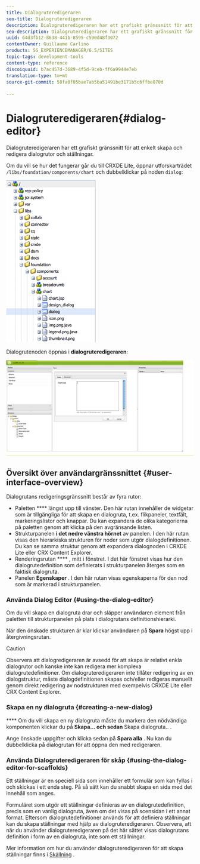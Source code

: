 ```yaml
---
title: Dialogruteredigeraren
seo-title: Dialogruteredigeraren
description: Dialogruteredigeraren har ett grafiskt gränssnitt för att enkelt skapa och redigera dialogrutor och ställningar
seo-description: Dialogruteredigeraren har ett grafiskt gränssnitt för att enkelt skapa och redigera dialogrutor och ställningar
uuid: 64d3fb12-8638-441b-8595-c590d48f3072
contentOwner: Guillaume Carlino
products: SG_EXPERIENCEMANAGER/6.5/SITES
topic-tags: development-tools
content-type: reference
discoiquuid: b7ac457d-3689-4f5d-9ceb-ff6a9944e7eb
translation-type: tm+mt
source-git-commit: 58fa0f05bae7ab5ba51491be3171b5c6ffbe870d

---
```



# Dialogruteredigeraren{#dialog-editor}

Dialogruteredigeraren har ett grafiskt gränssnitt för att enkelt skapa och redigera dialogrutor och ställningar.

Om du vill se hur det fungerar går du till CRXDE Lite, öppnar utforskarträdet `/libs/foundation/components/chart` och dubbelklickar på noden `dialog`:

![chlimage_1-247](assets/chlimage_1-247.png)

Dialogrutenoden öppnas i **dialogruteredigeraren**:

![screen_shot_2012-02-01at25033pm](assets/screen_shot_2012-02-01at25033pm.png)

## Översikt över användargränssnittet {#user-interface-overview}

Dialogrutans redigeringsgränssnitt består av fyra rutor:

* Paletten **** längst upp till vänster. Den här rutan innehåller de widgetar som är tillgängliga för att skapa en dialogruta, t.ex. flikpaneler, textfält, markeringslistor och knappar. Du kan expandera de olika kategorierna på paletten genom att klicka på den avgränsande listen.
* Strukturpanelen **i det nedre vänstra hörnet** av panelen. I den här rutan visas den hierarkiska strukturen för noder som utgör dialogdefinitionen. Du kan se samma struktur genom att expandera dialognoden i CRXDE Lite eller CRX Content Explorer.
* Renderingsrutan **** , mitt i fönstret. I det här fönstret visas hur den dialogrutedefinition som definierats i strukturpanelen återges som en faktisk dialogruta.
* Panelen **Egenskaper** . I den här rutan visas egenskaperna för den nod som är markerad i strukturpanelen.

### Använda Dialog Editor {#using-the-dialog-editor}

Om du vill skapa en dialogruta drar och släpper användaren element från paletten till strukturpanelen på plats i dialogrutans definitionshierarki.

När den önskade strukturen är klar klickar användaren på **Spara** högst upp i återgivningsrutan.

>[!CAUTION]
>
>Observera att dialogredigeraren är avsedd för att skapa är relativt enkla dialogrutor och kanske inte kan redigera mer komplexa dialogrutedefinitioner. Om dialogruteredigeraren inte tillåter redigering av en dialogstruktur, måste dialogdefinitionen skapas och/eller redigeras manuellt genom direkt redigering av nodstrukturen med exempelvis CRXDE Lite eller CRX Content Explorer.

### Skapa en ny dialogruta {#creating-a-new-dialog}

**** Om du vill skapa en ny dialogruta måste du markera den nödvändiga komponenten klickar du på **Skapa... och sedan** Skapa dialogruta.. .

Ange önskade uppgifter och klicka sedan på **Spara alla** . Nu kan du dubbelklicka på dialogrutan för att öppna den med redigeraren.

### Använda Dialogruteredigeraren för skåp {#using-the-dialog-editor-for-scaffolds}

Ett ställningar är en speciell sida som innehåller ett formulär som kan fyllas i och skickas i ett enda steg. På så sätt kan du snabbt skapa en sida med det innehåll som anges.

Formuläret som utgör ett ställningar definieras av en dialogrutedefinition, precis som en vanlig dialogruta, även om det visas på scensidan i ett annat format. Eftersom dialogrutedefinitioner används för att definiera ställningar kan du skapa ställningar med hjälp av dialogruteredigeraren. Observera, att när du använder dialogruteredigeraren på det här sättet visas dialogrutans definition i form av en dialogruta, inte som ett ställningar.

Mer information om hur du använder dialogruteredigeraren för att skapa ställningar finns i [Skällning](/help/sites-authoring/scaffolding.md) .
